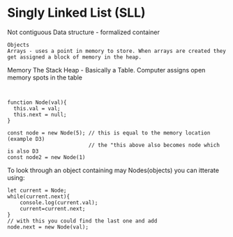 # Singly Linked List (SLL)

Not contiguous
Data structure - formalized container

    Objects
    Arrays - uses a point in memory to store. When arrays are created they get assigned a block of memory in the heap.
    
Memory
    The Stack
    Heap - Basically a Table. Computer assigns open memory spots in the table
```    


function Node(val){
  this.val = val;
  this.next = null;
}

const node = new Node(5); // this is equal to the memory location (example D3)
                          // the "this above also becomes node which is also D3
const node2 = new Node(1)
```
To look through an object containing may Nodes(objects) you can itterate using:
```
let current = Node;
while(current.next){
    console.log(current.val);
    current=current.next;
}
// with this you could find the last one and add
node.next = new Node(val);
```
